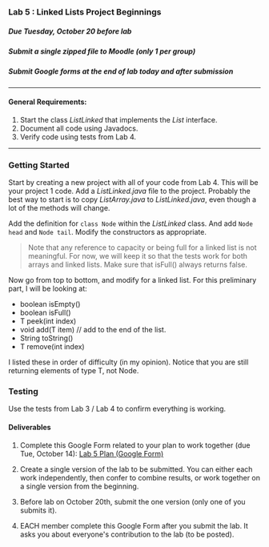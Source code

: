 ### Lab 5 : Linked Lists Project Beginnings
##### Due Tuesday, October 20 before lab
##### Submit a single zipped file to Moodle (only 1 per group)
##### Submit Google forms at the end of lab today and after submission

<hr>

#### General Requirements:

1. Start the class _ListLinked_ that implements the _List_ interface.
2. Document all code using Javadocs.
13. Verify code using tests from Lab 4.

<hr>

### Getting Started

Start by creating a new project with all of your code from Lab 4. This will be your project 1 code. Add a _ListLinked.java_ file to the project. Probably the best way to start is to copy _ListArray.java_ to _ListLinked.java_, even though a lot of the methods will change.

Add the definition for `class Node` within the _ListLinked_ class. And add `Node head` and `Node tail`. Modify the constructors as appropriate.

> Note that any reference to capacity or being full for a linked list is not meaningful. For now, we will keep it so that the tests work for both arrays and linked lists. Make sure that isFull() always returns false.

Now go from top to bottom, and modify for a linked list. For this preliminary part, I will be looking at:

- boolean isEmpty()
- boolean isFull()
- T peek(int index)
- void add(T item) // add to the end of the list.
- String toString()
- T remove(int index)

I listed these in order of difficulty (in my opinion). Notice that you are still returning elements of type T, not Node.

### Testing

Use the tests from Lab 3 / Lab 4 to confirm everything is working.

#### Deliverables

1. Complete this Google Form related to your plan to work together (due Tue, October 14): 
<a href="https://forms.gle/b4VQjT25mSgMVjFUA" target="_blank">Lab 5 Plan (Google Form) </a>

2. Create a single version of the lab to be submitted. You can either each work independently, then confer to combine results, or work together on a single version from the beginning.

3. Before lab on October 20th, submit the one version (only one of you submits it).

4. EACH member complete this Google Form after you submit the lab. It asks you about everyone's contribution to the lab (to be posted).
